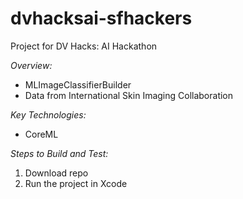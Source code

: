 # dvhacksai-sfhackers
Project for DV Hacks: AI Hackathon


*Overview:*
- MLImageClassifierBuilder
- Data from International Skin Imaging Collaboration

*Key Technologies:*
- CoreML

*Steps to Build and Test:*

1. Download repo
2. Run the project in Xcode
